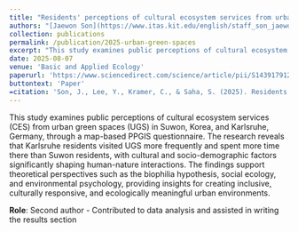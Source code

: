 ```yaml
---
title: "Residents' perceptions of cultural ecosystem services from urban green spaces: a comparative study of Korea and Germany"
authors: "[Jaewon Son](https://www.itas.kit.edu/english/staff_son_jaewon.php), [**Yunjeong Lee**](julyjlee.github.io), [Caroline Kramer](https://www.ifgg.kit.edu/english/staff_132.php), [Somidh Saha](https://www.itas.kit.edu/english/staff_saha_somidh.php)"
collection: publications
permalink: /publication/2025-urban-green-spaces
excerpt: "This study examines public perceptions of cultural ecosystem services from urban green spaces in Suwon, Korea, and Karlsruhe, Germany, through a map-based PPGIS questionnaire, revealing how cultural and socio-demographic factors shape human-nature interactions."
date: 2025-08-07
venue: 'Basic and Applied Ecology'
paperurl: 'https://www.sciencedirect.com/science/article/pii/S1439179125000611'
buttontext: 'Paper'
=citation: 'Son, J., Lee, Y., Kramer, C., & Saha, S. (2025). Residents'' perceptions of cultural ecosystem services from urban green spaces: a comparative study of Korea and Germany. Basic and Applied Ecology.'
---
```


This study examines public perceptions of cultural ecosystem services (CES) from urban green spaces (UGS) in Suwon, Korea, and Karlsruhe, Germany, through a map-based PPGIS questionnaire. The research reveals that Karlsruhe residents visited UGS more frequently and spent more time there than Suwon residents, with cultural and socio-demographic factors significantly shaping human-nature interactions. The findings support theoretical perspectives such as the biophilia hypothesis, social ecology, and environmental psychology, providing insights for creating inclusive, culturally responsive, and ecologically meaningful urban environments.

**Role**: Second author - Contributed to data analysis and assisted in writing the results section
